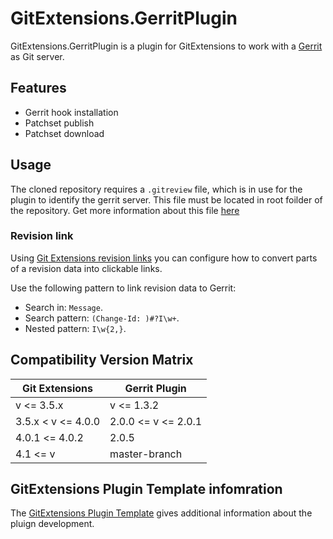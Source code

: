 # GitExtensions.GerritPlugin

GitExtensions.GerritPlugin is a plugin for GitExtensions to work with a [Gerrit](https://www.gerritcodereview.com/) as Git server.

## Features

* Gerrit hook installation
* Patchset publish
* Patchset download

## Usage

The cloned repository requires a `.gitreview` file, which is in use for the plugin to identify the gerrit server.
This file must be located in root foilder of the repository.
Get more information about this file [here](https://docs.openstack.org/infra/git-review/installation.html#gitreview-file-format)

### Revision link

Using [Git Extensions revision links](https://git-extensions-documentation.readthedocs.io/settings.html#git-extensions-revision-links) you can configure how to convert parts of a revision data into clickable links.

Use the following pattern to link revision data to Gerrit:
* Search in: `Message`.
* Search pattern: `(Change-Id: )#?I\w+`.
* Nested pattern: `I\w{2,}`.

## Compatibility Version Matrix

| Git Extensions     | Gerrit Plugin       |
|--------------------|---------------------|
| v <= 3.5.x         | v <= 1.3.2          |
| 3.5.x < v <= 4.0.0 | 2.0.0 <= v <= 2.0.1 |
| 4.0.1 <= 4.0.2     | 2.0.5               |
| 4.1 <= v           | master-branch       |

## GitExtensions Plugin Template infomration

The [GitExtensions Plugin Template](https://github.com/gitextensions/gitextensions.plugintemplate) gives additional information about the pluign development.
